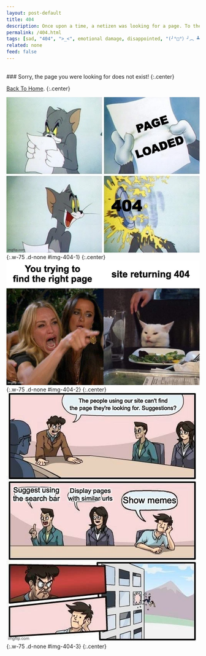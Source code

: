 ```yaml
---
layout: post-default
title: 404
description: Once upon a time, a netizen was looking for a page. To their dismay, they got this disappointment of a post.
permalink: /404.html
tags: [sad, "404", ">_<", emotional damage, disappointed, "(╯°□°）╯︵ ┻━┻"]
related: none
feed: false
---
```

<br/>
### Sorry, the page you were looking for does not exist!
{:.center}

[Back To Home]({{site.url}}{{site.baseurl}}).
{:.center}

![](/assets/img/memes/404-1.jpeg){:.w-75 .d-none #img-404-1}
{:.center}
![](/assets/img/memes/404-2.jpeg){:.w-75 .d-none #img-404-2}
{:.center}
![](/assets/img/memes/404-3.jpeg){:.w-75 .d-none #img-404-3}
{:.center}

